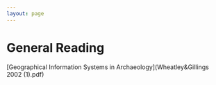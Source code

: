 ```yaml
---
layout: page
---
```


# General Reading
[Geographical Information Systems in Archaeology](Wheatley&Gillings 2002 (1).pdf)
